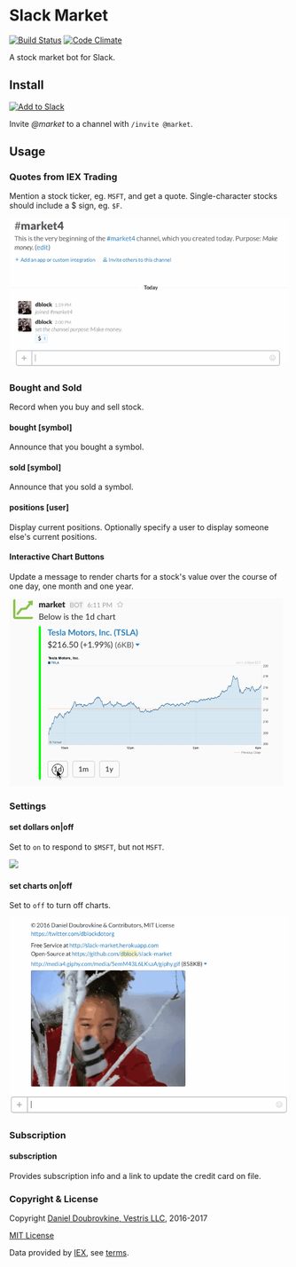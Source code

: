 Slack Market
============

[![Build Status](https://travis-ci.org/dblock/slack-market.svg?branch=master)](https://travis-ci.org/dblock/slack-market)
[![Code Climate](https://codeclimate.com/github/dblock/slack-market.svg)](https://codeclimate.com/github/dblock/slack-market)

A stock market bot for Slack.

## Install

[![Add to Slack](https://platform.slack-edge.com/img/add_to_slack.png)](http://market.playplay.io)

Invite *@market* to a channel with `/invite @market`.

## Usage

### Quotes from IEX Trading

Mention a stock ticker, eg. `MSFT`, and get a quote. Single-character stocks should include a $ sign, eg. `$F`.

![](public/img/market.gif)

### Bought and Sold

Record when you buy and sell stock.

#### bought [symbol]

Announce that you bought a symbol.

#### sold [symbol]

Announce that you sold a symbol.

#### positions [user]

Display current positions. Optionally specify a user to display someone else's current positions.

#### Interactive Chart Buttons

Update a message to render charts for a stock's value over the course of one day, one month and one year.

![](public/img/interactive-chart.gif)

### Settings

#### set dollars on|off

Set to `on` to respond to `$MSFT`, but not `MSFT`.

![](public/img/dollars.gif)

#### set charts on|off

Set to `off` to turn off charts.

![](public/img/charts.gif)

### Subscription

#### subscription

Provides subscription info and a link to update the credit card on file.

### Copyright & License

Copyright [Daniel Doubrovkine, Vestris LLC](https://www.vestris.com), 2016-2017

[MIT License](LICENSE)

Data provided by [IEX](https://iextrading.com), see [terms](https://iextrading.com/api-exhibit-a/).
